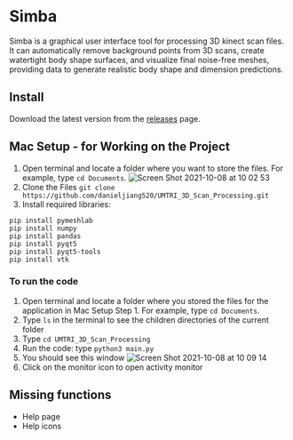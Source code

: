 # Simba
Simba is a graphical user interface tool for processing 3D kinect scan files. It can automatically remove background points from 3D scans, create watertight body shape surfaces, and visualize final noise-free meshes, providing data to generate realistic body shape and dimension predictions. 

## Install
Download the latest version from the [releases](https://github.com/danieljiang520/UMTRI_3D_Scan_Processing/releases) page.

## Mac Setup - for Working on the Project
1. Open terminal and locate a folder where you want to store the files. For example, type ```cd Documents```.
![Screen Shot 2021-10-08 at 10 02 53](https://user-images.githubusercontent.com/71047773/136570679-fb029f7a-6c15-49b9-aed7-663cd9e4f6c6.png)
2. Clone the Files ```git clone https://github.com/danieljiang520/UMTRI_3D_Scan_Processing.git```
4. Install required libraries: 
```
pip install pymeshlab
pip install numpy
pip install pandas
pip install pyqt5
pip install pyqt5-tools
pip install vtk
```
### To run the code
1. Open terminal and locate a folder where you stored the files for the application in Mac Setup Step 1. For example, type ```cd Documents```.
2. Type ```ls``` in the terminal to see the children directories of the current folder
3. Type ```cd UMTRI_3D_Scan_Processing```
4. Run the code: type ```python3 main.py```
5. You should see this window
![Screen Shot 2021-10-08 at 10 09 14](https://user-images.githubusercontent.com/71047773/136571692-2f0d567a-9927-4147-8fff-16169e12e52c.png)
6. Click on the monitor icon to open activity monitor

## Missing functions
- Help page
- Help icons
